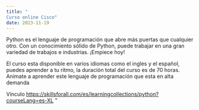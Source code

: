 ```yaml
---
title: "
Curso online Cisco"
date: 2023-11-19
---
```

Python es el lenguaje de programación que abre más puertas que cualquier otro. Con un conocimiento sólido de Python, puede trabajar en una gran variedad de trabajos e industrias. ¡Empiece hoy!

El curso esta disponible en varios idiomas como el ingles y el español, puedes aprender a tu ritmo, la duración total del curso es de 70 horas. Animate a aprender este lenguaje de programación que esta en alta demanda 

Vínculo 
<a>https://skillsforall.com/es/learningcollections/python?courseLang=es-XL</a>
”
